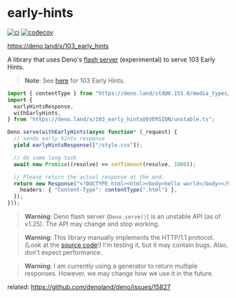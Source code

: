 # early-hints

[![ci](https://github.com/ayame113/early-hints/actions/workflows/ci.yml/badge.svg)](https://github.com/ayame113/early-hints/actions/workflows/ci.yml)
[![codecov](https://codecov.io/gh/ayame113/early-hints/branch/main/graph/badge.svg?token=fd7I1uUnCn)](https://codecov.io/gh/ayame113/early-hints)

https://deno.land/x/103_early_hints

A library that uses Deno's
[flash server](https://github.com/denoland/deno/tree/main/ext/flash)
(experimental) to serve 103 Early Hints.

> **Note**: See [here](https://dev.to/qainsights/what-is-http-103-1l26) for 103
> Early Hints.

```ts
import { contentType } from "https://deno.land/std@0.155.0/media_types/mod.ts";
import {
  earlyHintsResponse,
  withEarlyHints,
} from "https://deno.land/x/103_early_hints@$VERSION/unstable.ts";

Deno.serve(withEarlyHints(async function* (_request) {
  // sends early hints response
  yield earlyHintsResponse(["/style.css"]);

  // do some long task
  await new Promise((resolve) => setTimeout(resolve, 1000));

  // Please return the actual response at the end.
  return new Response("<!DOCTYPE html><html><body>hello world</body></html>", {
    headers: { "Content-Type": contentType(".html") },
  });
}));
```

> **Warning**: Deno flash server (`Deno.serve()`) is an unstable API (as of
> v1.25). The API may change and stop working.

> **Warning**: This library manually implements the HTTP/1.1 protocol. (Look at
> the [source code](./unstable.ts)!) I'm testing it, but it may contain bugs.
> Also, don't expect performance.

> **Warning**: I am currently using a generator to return multiple responses.
> However, we may change how we use it in the future.

related: https://github.com/denoland/deno/issues/15827
